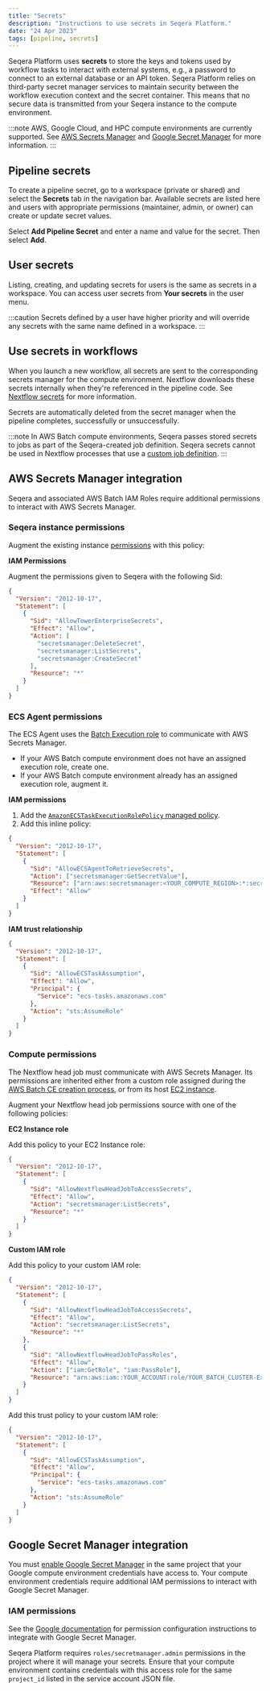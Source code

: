 ```yaml
---
title: "Secrets"
description: "Instructions to use secrets in Seqera Platform."
date: "24 Apr 2023"
tags: [pipeline, secrets]
---
```


Seqera Platform uses **secrets** to store the keys and tokens used by workflow tasks to interact with external systems, e.g., a password to connect to an external database or an API token. Seqera Platform relies on third-party secret manager services to maintain security between the workflow execution context and the secret container. This means that no secure data is transmitted from your Seqera instance to the compute environment.

:::note
AWS, Google Cloud, and HPC compute environments are currently supported. See [AWS Secrets Manager](https://docs.aws.amazon.com/secretsmanager/index.html) and [Google Secret Manager](https://cloud.google.com/secret-manager/docs/overview) for more information.
:::

## Pipeline secrets

To create a pipeline secret, go to a workspace (private or shared) and select the **Secrets** tab in the navigation bar. Available secrets are listed here and users with appropriate permissions (maintainer, admin, or owner) can create or update secret values.

Select **Add Pipeline Secret** and enter a name and value for the secret. Then select **Add**.

## User secrets

Listing, creating, and updating secrets for users is the same as secrets in a workspace. You can access user secrets from **Your secrets** in the user menu.

:::caution
Secrets defined by a user have higher priority and will override any secrets with the same name defined in a workspace.
:::

## Use secrets in workflows

When you launch a new workflow, all secrets are sent to the corresponding secrets manager for the compute environment. Nextflow downloads these secrets internally when they're referenced in the pipeline code. See [Nextflow secrets](https://www.nextflow.io/docs/edge/secrets.html#process-secrets) for more information.

Secrets are automatically deleted from the secret manager when the pipeline completes, successfully or unsuccessfully.

:::note
In AWS Batch compute environments, Seqera passes stored secrets to jobs as part of the Seqera-created job definition. Seqera secrets cannot be used in Nextflow processes that use a [custom job definition](https://www.nextflow.io/docs/latest/aws.html#custom-job-definition).
:::

## AWS Secrets Manager integration

Seqera and associated AWS Batch IAM Roles require additional permissions to interact with AWS Secrets Manager.

### Seqera instance permissions

Augment the existing instance [permissions](https://github.com/seqeralabs/nf-tower-aws) with this policy:

**IAM Permissions**

Augment the permissions given to Seqera with the following Sid:

```json
{
  "Version": "2012-10-17",
  "Statement": [
    {
      "Sid": "AllowTowerEnterpriseSecrets",
      "Effect": "Allow",
      "Action": [
        "secretsmanager:DeleteSecret",
        "secretsmanager:ListSecrets",
        "secretsmanager:CreateSecret"
      ],
      "Resource": "*"
    }
  ]
}
```

### ECS Agent permissions

The ECS Agent uses the [Batch Execution role](https://docs.aws.amazon.com/batch/latest/userguide/execution-IAM-role.html#create-execution-role) to communicate with AWS Secrets Manager.

- If your AWS Batch compute environment does not have an assigned execution role, create one.
- If your AWS Batch compute environment already has an assigned execution role, augment it.

**IAM permissions**

1. Add the [`AmazonECSTaskExecutionRolePolicy` managed policy](https://docs.aws.amazon.com/aws-managed-policy/latest/reference/AmazonECSTaskExecutionRolePolicy.html).
2. Add this inline policy:

```json
{
  "Version": "2012-10-17",
  "Statement": [
    {
      "Sid": "AllowECSAgentToRetrieveSecrets",
      "Action": ["secretsmanager:GetSecretValue"],
      "Resource": ["arn:aws:secretsmanager:<YOUR_COMPUTE_REGION>:*:secret:*"],
      "Effect": "Allow"
    }
  ]
}
```

**IAM trust relationship**

```json
{
  "Version": "2012-10-17",
  "Statement": [
    {
      "Sid": "AllowECSTaskAssumption",
      "Effect": "Allow",
      "Principal": {
        "Service": "ecs-tasks.amazonaws.com"
      },
      "Action": "sts:AssumeRole"
    }
  ]
}
```

### Compute permissions

The Nextflow head job must communicate with AWS Secrets Manager. Its permissions are inherited either from a custom role assigned during the [AWS Batch CE creation process](../compute-envs/aws-batch#advanced-options), or from its host [EC2 instance](https://docs.aws.amazon.com/batch/latest/userguide/instance_IAM_role.html).

Augment your Nextflow head job permissions source with one of the following policies:

**EC2 Instance role**

Add this policy to your EC2 Instance role:

```json
{
  "Version": "2012-10-17",
  "Statement": [
    {
      "Sid": "AllowNextflowHeadJobToAccessSecrets",
      "Effect": "Allow",
      "Action": "secretsmanager:ListSecrets",
      "Resource": "*"
    }
  ]
}
```

**Custom IAM role**

Add this policy to your custom IAM role:

```json
{
  "Version": "2012-10-17",
  "Statement": [
    {
      "Sid": "AllowNextflowHeadJobToAccessSecrets",
      "Effect": "Allow",
      "Action": "secretsmanager:ListSecrets",
      "Resource": "*"
    },
    {
      "Sid": "AllowNextflowHeadJobToPassRoles",
      "Effect": "Allow",
      "Action": ["iam:GetRole", "iam:PassRole"],
      "Resource": "arn:aws:iam::YOUR_ACCOUNT:role/YOUR_BATCH_CLUSTER-ExecutionRole"
    }
  ]
}
```

Add this trust policy to your custom IAM role:

```json
{
  "Version": "2012-10-17",
  "Statement": [
    {
      "Sid": "AllowECSTaskAssumption",
      "Effect": "Allow",
      "Principal": {
        "Service": "ecs-tasks.amazonaws.com"
      },
      "Action": "sts:AssumeRole"
    }
  ]
}
```

## Google Secret Manager integration

You must [enable Google Secret Manager](https://cloud.google.com/secret-manager/docs/configuring-secret-manager) in the same project that your Google compute environment credentials have access to. Your compute environment credentials require additional IAM permissions to interact with Google Secret Manager.

### IAM permissions

See the [Google documentation](https://cloud.google.com/secret-manager/docs/access-control) for permission configuration instructions to integrate with Google Secret Manager.

Seqera Platform requires `roles/secretmanager.admin` permissions in the project where it will manage your secrets. Ensure that your compute environment contains credentials with this access role for the same `project_id` listed in the service account JSON file.
